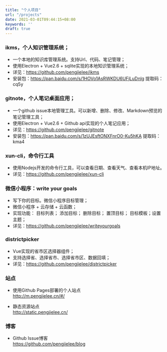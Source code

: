 ```yaml
---
title: "个人项目"
url: "/projects"
date: 2021-03-01T09:44:15+08:00
keywords: ''
draft: true
---
```


### ikms，个人知识管理系统；

- 一个本地的知识库管理系统。支持Url、代码、笔记管理；
- 使用Electron + Vue2.6 + sqlite实现的本地知识管理系统；    
- 详见：https://github.com/pengjielee/ikms  
- 安装包：https://pan.baidu.com/s/1HOVo1AsRWKDU6UFjLuDnlg 提取码：cq5y

### gitnote，个人笔记桌面应用；

- 一个github issue本地管理工具。可以新增、删除、修改、Markdown预览的笔记管理工具；
- 使用Electron + Vue2.6 + Github api实现的个人笔记应用；  
- 详见：https://github.com/pengjielee/gitnote  
- 安装包：https://pan.baidu.com/s/1zUJEsftONXFnrO0-Ku5hKA 提取码：kma4  
 
### xun-cli，命令行工具

- 使用Nodejs开发的命令行工具，可以查看日期、查看天气、查看本机IP地址。  
- 详见：https://github.com/pengjielee/xun-cli 

### 微信小程序：write your goals

- 写下你的目标。微信小程序目标管理；  
- 微信小程序 + 云存储 + 云函数；   
- 实现功能： 目标列表； 添加目标； 删除目标； 置顶目标； 目标模板；设置主题；  
- 详见：https://github.com/pengjielee/writeyourgoals  

### districtpicker

- Vue实现的省市区选择器组件；
- 支持选择省、选择省市、选择省市区、数据回填；
- 详见：https://github.com/pengjielee/districtpicker  

### 站点

- 使用Github Pages部署的个人站点      
http://m.pengjielee.cn/#/  

- 静态资源站点    
http://static.pengjielee.cn/ 

### 博客

- Github Issue博客    
https://github.com/pengjielee/blog  





